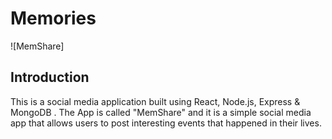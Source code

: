 # Memories

![MemShare]

## Introduction
This is a social media application built using React, Node.js, Express & MongoDB . The App is called "MemShare" and it is a simple social media app that allows users to post interesting events that happened in their lives.

